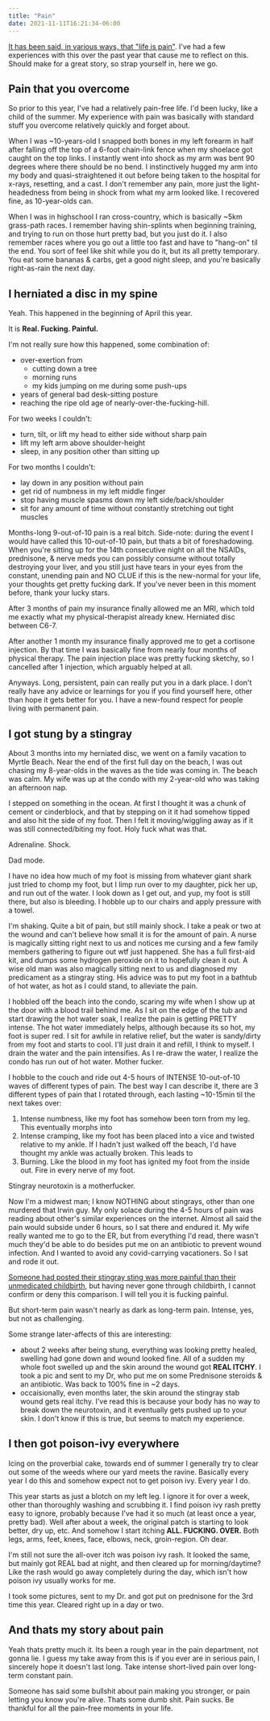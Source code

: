 ```yaml
---
title: "Pain"
date: 2021-11-11T16:21:34-06:00
---
```


[It has been said, in various ways, that "life is pain"](https://www.azquotes.com/quotes/topics/life-is-pain.html).  I've had a few experiences with this over the past year that cause me to reflect on this.  Should make for a great story, so strap yourself in, here we go.

## Pain that you overcome

So prior to this year, I've had a relatively pain-free life.  I'd been lucky, like a child of the summer.  My experience with pain was basically with standard stuff you overcome relatively quickly and forget about.

When I was ~10-years-old I snapped both bones in my left forearm in half after falling off the top of a 6-foot chain-link fence when my shoelace got caught on the top links.  I instantly went into shock as my arm was bent 90 degrees where there should be no bend.  I instinctively hugged my arm into my body and quasi-straightened it out before being taken to the hospital for x-rays, resetting, and a cast.  I don't remember any pain, more just the light-headedness from being in shock from what my arm looked like.  I recovered fine, as 10-year-olds can.

When I was in highschool I ran cross-country, which is basically ~5km grass-path races.  I remember having shin-splints when beginning training, and trying to run on those hurt pretty bad, but you just do it.  I also remember races where you go out a little too fast and have to "hang-on" til the end.  You sort of feel like shit while you do it, but its all pretty temporary.  You eat some bananas & carbs, get a good night sleep, and you're basically right-as-rain the next day.

## I herniated a disc in my spine

Yeah.  This happened in the beginning of April this year.

It is **Real. Fucking. Painful.**  

I'm not really sure how this happened, some combination of:
* over-exertion from 
  * cutting down a tree
  * morning runs
  * my kids jumping on me during some push-ups
* years of general bad desk-sitting posture
* reaching the ripe old age of nearly-over-the-fucking-hill.

For two weeks I couldn't:
* turn, tilt, or lift my head to either side without sharp pain
* lift my left arm above shoulder-height
* sleep, in any position other than sitting up

For two months I couldn't:
* lay down in any position without pain
* get rid of numbness in my left middle finger
* stop having muscle spasms down my left side/back/shoulder
* sit for any amount of time without constantly stretching out tight muscles

Months-long 9-out-of-10 pain is a real bitch.  Side-note: during the event I would have called this 10-out-of-10 pain, but thats a bit of foreshadowing.  When you're sitting up for the 14th consecutive night on all the NSAIDs, prednisone, & nerve meds you can possibly consume without totally destroying your liver, and you still just have tears in your eyes from the constant, unending pain and NO CLUE if this is the new-normal for your life, your thoughts get pretty fucking dark.  If you've never been in this moment before, thank your lucky stars.

After 3 months of pain my insurance finally allowed me an MRI, which told me exactly what my physical-therapist already knew.  Herniated disc between C6-7.

After another 1 month my insurance finally approved me to get a cortisone injection.  By that time I was basically fine from nearly four months of physical therapy.  The pain injection place was pretty fucking sketchy, so I cancelled after 1 injection, which arguably helped at all.

Anyways.  Long, persistent, pain can really put you in a dark place.  I don't really have any advice or learnings for you  if you find yourself here, other than hope it gets better for you.  I have a new-found respect for people living with permanent pain.

## I got stung by a stingray

About 3 months into my herniated disc, we went on a family vacation to Myrtle Beach.  Near the end of the first full day on the beach, I was out chasing my 8-year-olds in the waves as the tide was coming in.  The beach was calm.  My wife was up at the condo with my 2-year-old who was taking an afternoon nap.

I stepped on something in the ocean.  At first I thought it was a chunk of cement or cinderblock, and that by stepping on it it had somehow tipped and also hit the side of my foot.  Then I felt it moving/wiggling away as if it was still connected/biting my foot.  Holy fuck what was that.

Adrenaline.  Shock.  

Dad mode.

I have no idea how much of my foot is missing from whatever giant shark just tried to chomp my foot, but I limp run over to my daughter, pick her up, and run out of the water.  I look down as I get out, and yup, my foot is still there, but also is bleeding.  I hobble up to our chairs and apply pressure with a towel.

I'm shaking.  Quite a bit of pain, but still mainly shock.  I take a peak or two at the wound and can't believe how small it is for the amount of pain.  A nurse is magically sitting right next to us and notices me cursing and a few family members gathering to figure out wtf just happened.  She has a full first-aid kit, and dumps some hydrogen peroxide on it to hopefully clean it out.  A wise old man was also magically sitting next to us and diagnosed my predicament as a stingray sting.  His advice was to put my foot in a bathtub of hot water, as hot as I could stand, to alleviate the pain.

I hobbled off the beach into the condo, scaring my wife when I show up at the door with a blood trail behind me.  As I sit on the edge of the tub and start drawing the hot water soak, I realize the pain is getting PRETTY intense.  The hot water immediately helps, although because its so hot, my foot is super red.  I sit for awhile in relative relief, but the water is sandy/dirty from my foot and starts to cool.  I'll just drain it and refill, I think to myself.  I drain the water and the pain intensifies.  As I re-draw the water, I realize the condo has run out of hot water.  Mother fucker.

I hobble to the couch and ride out 4-5 hours of INTENSE 10-out-of-10 waves of different types of pain.  The best way I can describe it, there are 3 different types of pain that I rotated through, each lasting ~10-15min til the next takes over:
1.  Intense numbness, like my foot has somehow been torn from my leg.  This eventually morphs into
2.  Intense cramping, like my foot has been placed into a vice and twisted relative to my ankle. If I hadn't just walked off the beach, I'd have thought my ankle was actually broken.  This leads to
3.  Burning.  Like the blood in my foot has ignited my foot from the inside out.  Fire in every nerve of my foot.

Stingray neurotoxin is a motherfucker.

Now I'm a midwest man; I know NOTHING about stingrays, other than one murdered that Irwin guy.  My only solace during the 4-5 hours of pain was reading about other's similar experiences on the internet.  Almost all said the pain would subside under 6 hours, so I sat there and endured it.  My wife really wanted me to go to the ER, but from everything I'd read, there wasn't much they'd be able to do besides put me on an antibiotic to prevent wound infection.  And I wanted to avoid any covid-carrying vacationers.  So I sat and rode it out.

[Someone had posted their stingray sting was more painful than their unmedicated childbirth](https://comments.emedicinehealth.com/stingray_injury/viewer-comments_em-894.htm), but having never gone through childbirth, I cannot confirm or deny this comparison.  I will tell you it is fucking painful.

But short-term pain wasn't nearly as dark as long-term pain.  Intense, yes, but not as challenging.

Some strange later-affects of this are interesting:
* about 2 weeks after being stung, everything was looking pretty healed, swelling had gone down and wound looked fine.  All of a sudden my whole foot swelled up and the skin around the wound got **REAL ITCHY**.  I took a pic and sent to my Dr, who put me on some Prednisone steroids & an antibiotic.  Was back to 100% fine in ~2 days.
* occaisionally, even months later, the skin around the stingray stab wound gets real itchy.  I've read this is because your body has no way to break down the neurotoxin, and it eventually gets pushed up to your skin.  I don't know if this is true, but seems to match my experience.

## I then got poison-ivy everywhere

Icing on the proverbial cake, towards end of summer I generally try to clear out some of the weeds where our yard meets the ravine.  Basically every year I do this and somehow expect not to get poison ivy.  Every year I do.

This year starts as just a blotch on my left leg.  I ignore it for over a week, other than thoroughly washing and scrubbing it.  I find poison ivy rash pretty easy to ignore, probably because I've had it so much (at least once a year, pretty bad).  Well after about a week, the original patch is starting to look better, dry up, etc.  And somehow I start itching **ALL. FUCKING. OVER.**  Both legs, arms, feet, knees, face, elbows, neck, groin-region.  Oh dear.

I'm still not sure the all-over itch was poison ivy rash.  It looked the same, but mainly got REAL bad at night, and then cleared up for morning/daytime?  Like the rash would go away completely during the day, which isn't how poison ivy usually works for me. 

I took some pictures, sent to my Dr. and got put on prednisone for the 3rd time this year.  Cleared right up in a day or two.

## And thats my story about pain

Yeah thats pretty much it.  Its been a rough year in the pain department, not gonna lie.  I guess my take away from this is if you ever are in serious pain, I sincerely hope it doesn't last long.  Take intense short-lived pain over long-term constant pain.

Someone has said some bullshit about pain making you stronger, or pain letting you know you're alive.  Thats some dumb shit.  Pain sucks.  Be thankful for all the pain-free moments in your life.